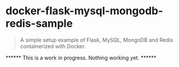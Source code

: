 # docker-flask-mysql-mongodb-redis-sample
>A simple setup example of Flask, MySQL, MongoDB and Redis containerized with Docker.

****** This is a work in progress. Nothing working yet. ******


